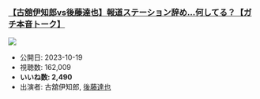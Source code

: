 ### [【古舘伊知郎vs後藤達也】報道ステーション辞め…何してる？【ガチ本音トーク】](https://www.youtube.com/watch?v=tGA8XEEkh1o)
[![](https://img.youtube.com/vi/tGA8XEEkh1o/sddefault.jpg)](https://www.youtube.com/watch?v=tGA8XEEkh1o)
-   公開日: 2023-10-19
-   視聴数: 162,009
-   **いいね数: 2,490**
-   出演者: 古舘伊知郎, [後藤達也](/rehacq_fan/people/後藤達也 "wikilink")
